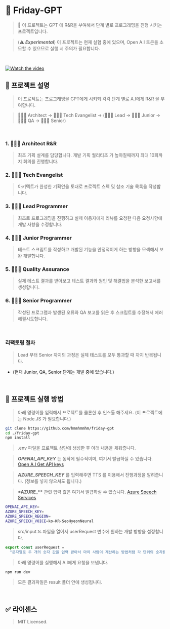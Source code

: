 # 🔮 Friday-GPT

> 📜 이 프로젝트는 GPT 에 R&R을 부여해서 단계 별로 프로그래밍을 진행 시키는 프로젝트입니다.

> (⚠️ **_Experimental_**) 이 프로젝트는 현재 실험 중에 있으며, Open A.I 토큰을 소모할 수 있으므로 실행 시 주의가 필요합니다.

<br />

[![Watch the video](https://i.imgur.com/MkCYunz.png)](https://twitter.com/hmartapp/status/1645252545668067328)

## 💬 프로젝트 설명

> 이 프로젝트는 프로그래밍을 GPT에게 시키되 각각 단계 별로 A.I에게 R&R 을 부여합니다.

> 👩🏻‍⚕️ Architect -> 🕵🏻‍♀️ Tech Evangelist -> (👩🏻‍💻 Lead -> 👩🏻‍🏭 Junior -> 👩🏻‍🚀 QA -> 👩🏻‍🚒 Senior)

<br />

### 1. 👩🏻‍⚕️ Architect R&R

> 최초 기획 설계를 담당합니다. 개발 기획 퀄리티초 가 높아질때까지 최대 10회까지 회의를 진행합니다.

### 2. 🕵🏻‍♀️ Tech Evangelist

> 아키텍트가 완성한 기획안을 토대로 프로젝트 스펙 및 참조 기술 목록을 작성합니다.

### 3. 👩🏻‍💻 Lead Programmer

> 최초로 프로그래밍을 진행하고 실제 이용자에게 리뷰를 요청한 다음 요청사항에 개발 사항을 수정합니다.

### 4. 👩🏻‍🏭 Junior Programmer

> 테스트 스크립트를 작성하고 개발된 기능을 안정적이게 하는 방향을 모색해서 보완 개발합니다.

### 5. 👩🏻‍🚀 Quality Assurance

> 실제 테스트 결과를 받아보고 테스트 결과와 원인 및 해결법을 분석한 보고서를 생성합니다.

### 6. 👩🏻‍🚒 Senior Programmer

> 작성된 프로그램과 발생된 오류와 QA 보고를 읽은 후 스크립트를 수정해서 에러 해결시도합니다.

<br />

### **리팩토링 절차**

> Lead 부터 Senior 까지의 과정은 실제 테스트를 모두 통과할 때 까지 반복됩니다.

- (현재 Junior, QA, Senior 단계는 개발 중에 있습니다.)

<br />

## 💬 프로젝트 실행 방법

> 아래 명령어를 입력해서 프로젝트를 클론한 후 인스톨 해주세요. (이 프로젝트에는 Node.JS 가 필요합니다.)

```bash
git clone https://github.com/hmmhmmhm/friday-gpt
cd ./friday-gpt
npm install
```

> .env 파일을 프로젝트 상단에 생성한 후 아래 내용을 체워줍니다.

> **_OPENAI_API_KEY_** 는 동작에 필수적이며, 여기서 발급하실 수 있습니다. [Open A.I Get API keys](https://platform.openai.com/account/api-keys)

> **_AZURE_SPEECH_KEY_** 를 입력해주면 TTS 를 이용해서 진행과정을 알려줍니다. (정보를 넣지 않으셔도 됩니다.)

> **\*AZURE\_\*\*** 관련 입력 값은 여기서 발급하실 수 있습니다. [Azure Speech Services](https://portal.azure.com/?quickstart=true#view/Microsoft_Azure_ProjectOxford/CognitiveServicesHub/~/SpeechServices)

```bash
OPENAI_API_KEY=
AZURE_SPEECH_KEY=
AZURE_SPEECH_REGION=
AZURE_SPEECH_VOICE=ko-KR-SeoHyeonNeural
```

> src/input.ts 파일을 열어서 userRequest 변수에 원하는 개발 방향을 설정합니다.

```ts
export const userRequest =
  "문자열로 두 개의 숫자 값을 입력 받아서 마치 사람이 계산하는 방법처럼 각 단위의 숫자를 비교해서 무제한 길이로 사칙연산을 할 수 있는 Typescript 라이브러리를 작성해줘";
```

> 아래 명령어를 실행해서 A.I에게 요청을 보냅니다.

```
npm run dev
```

> 모든 결과파일은 result 폴더 안에 생성됩니다.

<br />

## ✅ 라이센스

> MIT Licensed.
